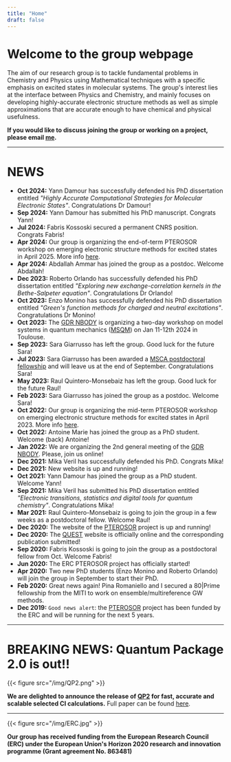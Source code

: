 ```yaml
---
title: "Home"
draft: false
---
```


# Welcome to the group webpage

The aim of our research group is to tackle fundamental problems in Chemistry and Physics using Mathematical techniques with a specific emphasis on excited states in molecular systems.
The group's interest lies at the interface between Physics and Chemistry, and mainly focuses on developing highly-accurate electronic structure methods as well as simple approximations that are accurate enough to have chemical and physical usefulness. 

**If you would like to discuss joining the group or working on a project, please email [me](mailto:loos@irsamc.ups-tlse.fr).**

***

# NEWS

* **Oct 2024:** Yann Damour has successfully defended his PhD dissertation entitled *"Highly Accurate Computational Strategies for Molecular
Electronic States"*. Congratulations Dr Damour!
* **Sep 2024:** Yann Damour has submitted his PhD manuscript. Congrats Yann!
* **Jul 2024:** Fabris Kossoski secured a permanent CNRS position. Congrats Fabris!
* **Apr 2024:** Our group is organizing the end-of-term PTEROSOR workshop on emerging electronic structure methods for excited states in April 2025. More info [here](https://lcpq.github.io/PTEROSOR_endofterm_workshop/).
* **Apr 2024:** Abdallah Ammar has joined the group as a postdoc. Welcome Abdallah!
* **Dec 2023:** Roberto Orlando has successfully defended his PhD dissertation entitled *"Exploring new exchange-correlation kernels in the Bethe-Salpeter equation"*. Congratulations Dr Orlando!
* **Oct 2023:** Enzo Monino has successfully defended his PhD dissertation entitled *"Green's function methods for charged and neutral excitations"*. Congratulations Dr Monino!
* **Oct 2023:** The [GDR NBODY](https://lcpq.github.io/gdr_nbody_2021) is organizing a two-day workshop on model systems in quantum mechanics ([MSQM](https://lcpq.github.io/MSQM/)) on Jan 11-12th 2024 in Toulouse.
* **Sep 2023:** Sara Giarrusso has left the group. Good luck for the future Sara!
* **Jul 2023:** Sara Giarrusso has been awarded a [MSCA postdoctoral fellowship](https://marie-sklodowska-curie-actions.ec.europa.eu/calls/msca-postdoctoral-fellowships-2023) and will leave us at the end of September. Congratulations Sara!
* **May 2023:** Raul Quintero-Monsebaiz has left the group. Good luck for the future Raul!
* **Feb 2023:** Sara Giarrusso has joined the group as a postdoc. Welcome Sara!
* **Oct 2022:** Our group is organizing the mid-term PTEROSOR workshop on emerging electronic structure methods for excited states in April 2023. More info [here](https://pfloos.github.io/PTEROSOR_midterm_workshop/).
* **Oct 2022:** Antoine Marie has joined the group as a PhD student. Welcome (back) Antoine!
* **Jan 2022:** We are organizing the 2nd general meeting of the [GDR NBODY](https://lcpq.github.io/gdr_nbody_2021). Please, join us online!
* **Dec 2021:** Mika Veril has successfully defended his PhD. Congrats Mika!
* **Dec 2021:** New website is up and running!
* **Oct 2021:** Yann Damour has joined the group as a PhD student. Welcome Yann!
* **Sep 2021:** Mika Veril has submitted his PhD dissertation entitled *"Electronic transitions, statistics and digital tools for quantum chemistry"*. Congratulations Mika!
* **Mar 2021:** Raul Quintero-Monsebaiz is going to join the group in a few weeks as a postdoctoral fellow. Welcome Raul!
* **Dec 2020:** The website of the [PTEROSOR](https://lcpq.github.io/PTEROSOR) project is up and running!
* **Dec 2020:** The [QUEST](https://lcpq.github.io/QUESTDB_website) website is officially online and the corresponding publication submitted!
* **Sep 2020:** Fabris Kossoski is going to join the group as a postdoctoral fellow from Oct. Welcome Fabris!
* **Jun 2020:** The ERC PTEROSOR project has officially started!
* **Apr 2020:** Two new PhD students (Enzo Monino and Roberto Orlando) will join the group in September to start their PhD.
* **Feb 2020:** Great news again! Pina Romaniello and I secured a 80|Prime fellowship from the MITI to work on ensemble/multireference GW methods.
* **Dec 2019:** `Good news alert`: the [PTEROSOR](https://erc.europa.eu/news/another-17-researchers-awarded-erc-consolidator-grants) project has been funded by the ERC and will be running for the next 5 years.
<!--
* **Aug 2019:** Our paper on PT symmetry in Hartree-Fock theory has made it to the [cover of JCTC](https://pubs.acs.org/toc/jctcce/15/8)!!
* **Jun 2019:** Come and join us in June 2020 at the 3rd edition of [ISTPC](https://quantique.u-strasbg.fr/ISTPC/doku.php).
* **Jun 2019:** Stefano di Sabatino will join the group in September for a one-year postdoc position to work with Pina Romaniello and myself on a new multireference GW method.
* **Jul 2019:** I've been granted an early-career fellowship from the ANR.
* **May 2019:** Thomas Colle has joined us for a Master 1 project on conical intersections.
* **Nov 2018:** Come and join us at [TCCM Winter School LTTC](http://www.irsamc.ups-tlse.fr/lttc/#portfolioModal5) in Luchon!
* **Oct 2018:** [Peter Gill](http://localhost) from the Australian National University will be visiting our group in October next year!
* **Sep 2018:** Mika just had his 1st paper accepted in JCTC! Congrats!
* **Sep 2018:** [Joshua Hollett](http://localhost) (Winnipeg) is visiting our group up to early November.
* **Jun 2018:** Mika has been awarded a PhD scholarship and will remain in the group for the next three years.
* **Jan 2018:** Mika has joined the group for a Master project.
* **Feb 2017:** Sebastian Sitkiewicz (Master student) from Valencia has joined the group for a 3-month stay. He will work on the non-linear optic properties of model systems.
* **Dec 2016:** I am moving back to France (University Paul Sabatier in Toulouse) on a CNRS research position.
-->

***

# BREAKING NEWS: Quantum Package 2.0 is out!!

{{< figure src="/img/QP2.png" >}}

**We are delighted to announce the release of [QP2](https://quantumpackage.github.io/qp2/)
for fast, accurate and scalable selected CI calculations.** 
Full paper can be found [here](/pub/71.pdf).

***

{{< figure src="/img/ERC.jpg" >}}

**Our group has received funding from the European Research Council (ERC) under the European Union's Horizon 2020 research and innovation programme (Grant agreement No. 863481)**

